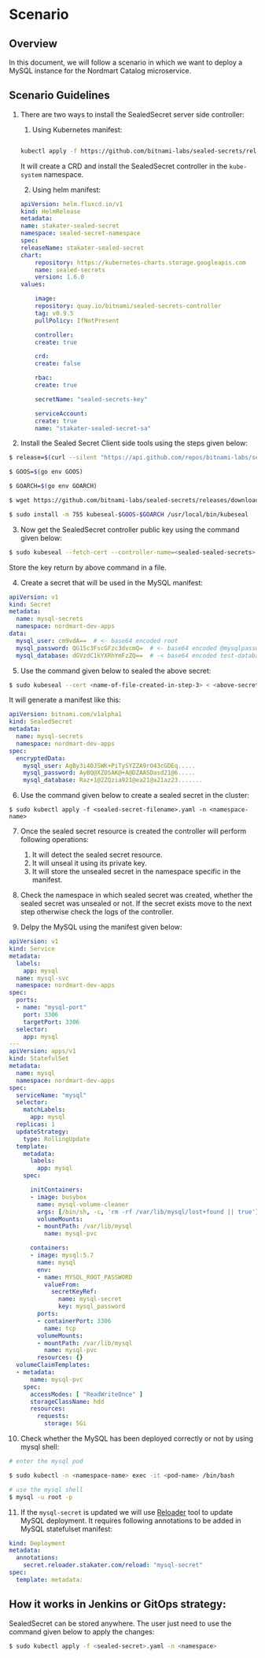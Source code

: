# Scenario

## Overview
In this document, we will follow a scenario in which we want to deploy a MySQL instance for the Nordmart Catalog microservice.


## Scenario Guidelines

1. There are two ways to install the SealedSecret server side controller:
    
    1. Using Kubernetes manifest:
    ```bash

    kubectl apply -f https://github.com/bitnami-labs/sealed-secrets/releases/download/v0.9.5/controller.yaml
    ```
    It will create a CRD and install the SealedSecret controller in the `kube-system` namespace.
 
    2. Using helm manifest:

    ```yaml
    apiVersion: helm.fluxcd.io/v1
    kind: HelmRelease
    metadata:
    name: stakater-sealed-secret
    namespace: sealed-secret-namespace
    spec:
    releaseName: stakater-sealed-secret
    chart:
        repository: https://kubernetes-charts.storage.googleapis.com
        name: sealed-secrets
        version: 1.6.0
    values:

        image:
        repository: quay.io/bitnami/sealed-secrets-controller
        tag: v0.9.5
        pullPolicy: IfNotPresent

        controller:
        create: true

        crd:
        create: false

        rbac:
        create: true

        secretName: "sealed-secrets-key"

        serviceAccount:
        create: true
        name: "stakater-sealed-secret-sa"
    ```

2. Install the Sealed Secret Client side tools using the steps given below:

```bash
$ release=$(curl --silent "https://api.github.com/repos/bitnami-labs/sealed-secrets/releases/latest" | sed -n 's/.*"tag_name": *"\([^"]*\)".*/\1/p')

$ GOOS=$(go env GOOS)

$ GOARCH=$(go env GOARCH)

$ wget https://github.com/bitnami-labs/sealed-secrets/releases/download/$release/kubeseal-$GOOS-$GOARCH

$ sudo install -m 755 kubeseal-$GOOS-$GOARCH /usr/local/bin/kubeseal
```

3. Now get the SealedSecret controller public key using the command given below:

```bash
$ sudo kubeseal --fetch-cert --controller-name=<sealed-sealed-secrets> --controller-namespace=<sealed-secret-namespace>
```

Store the key return by above command in a file.

4. Create a secret that will be used in the MySQL manifest:

```yaml
apiVersion: v1
kind: Secret
metadata:
  name: mysql-secrets
  namespace: nordmart-dev-apps
data:
  mysql_user: cm9vdA==  # <- base64 encoded root
  mysql_password: QG15c3FscGFzc3dvcmQ=  # <- base64 encoded @mysqlpassword
  mysql_database: dGVzdC1kYXRhYmFzZQ==  # -< base64 encoded test-database
```

5. Use the command given below to sealed the above secret:
```bash
$ sudo kubeseal --cert <name-of-file-created-in-step-3> < <above-secret-filename>.yaml -o yaml > <sealed-secret-filename>.yaml
```
It will generate a manifest like this:

```yaml
apiVersion: bitnami.com/v1alpha1
kind: SealedSecret
metadata:
  name: mysql-secrets
  namespace: nordmart-dev-apps
spec:
  encryptedData:
    mysql_user: AgBy3i4OJSWK+PiTySYZZA9rO43cGDEq.....
    mysql_password: AyBQ@XZOSAK@+A@DZAASDasd21@6.....
    mysql_database: Raz+1@2ZQzia921@ea21@a21az23.......
```

6. Use the command given below to create a sealed secret in the cluster:

```
$ sudo kubectl apply -f <sealed-secret-filename>.yaml -n <namespace-name>
```

7. Once the sealed secret resource is created the controller will perform following operations:

    1. It will detect the sealed secret resource.
    2. It will unseal it using its private key.
    3. It will store the unsealed secret in the namespace specific in the manifest.

8. Check the namespace in which sealed secret was created, whether the sealed secret was unsealed or not. If the secret exists move to the next step otherwise check the logs of the controller.

9. Delpy the MySQL using the manifest given below:

```yaml
apiVersion: v1
kind: Service
metadata:
  labels:
    app: mysql
  name: mysql-svc
  namespace: nordmart-dev-apps
spec:
  ports:
  - name: "mysql-port"
    port: 3306
    targetPort: 3306
  selector:
    app: mysql
---
apiVersion: apps/v1
kind: StatefulSet
metadata:
  name: mysql
  namespace: nordmart-dev-apps
spec:
  serviceName: "mysql"
  selector:
    matchLabels:
      app: mysql
  replicas: 1
  updateStrategy:
    type: RollingUpdate
  template:
    metadata:
      labels:
        app: mysql
    spec:   

      initContainers:
      - image: busybox
        name: mysql-volume-cleaner
        args: [/bin/sh, -c, 'rm -rf /var/lib/mysql/lost+found || true']
        volumeMounts:
        - mountPath: /var/lib/mysql
          name: mysql-pvc

      containers:
      - image: mysql:5.7
        name: mysql
        env:
        - name: MYSQL_ROOT_PASSWORD
          valueFrom:
            secretKeyRef:
              name: mysql-secret
              key: mysql_password
        ports:
        - containerPort: 3306
          name: tcp
        volumeMounts:
        - mountPath: /var/lib/mysql
          name: mysql-pvc
        resources: {}          
  volumeClaimTemplates:
  - metadata:
      name: mysql-pvc
    spec:
      accessModes: [ "ReadWriteOnce" ]
      storageClassName: hdd
      resources:
        requests:
          storage: 5Gi
```

10. Check whether the MySQL has been deployed correctly or not by using mysql shell:

```bash
# enter the mysql pod

$ sudo kubectl -n <namespace-name> exec -it <pod-name> /bin/bash

# use the mysql shell
$ mysql -u root -p
```

11. If the `mysql-secret` is updated we will use [Reloader](https://github.com/stakater/Reloader#secret) tool to update MySQL deployment. It requires following annotations to be added in MySQL statefulset manifest:

```yaml
kind: Deployment
metadata:
  annotations:
    secret.reloader.stakater.com/reload: "mysql-secret"
spec:
  template: metadata:
```

## How it works in Jenkins or GitOps strategy:

SealedSecret can be stored anywhere. The user just need to use the command given below to apply the changes:

```bash
$ sudo kubectl apply -f <sealed-secret>.yaml -n <namespace>
```
